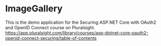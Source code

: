 # ImageGallery
This is the demo application for the Securing ASP.NET Core with OAuth2 and OpenID Connect course on Pluralsight.  
https://app.pluralsight.com/library/courses/asp-dotnet-core-oauth2-openid-connect-securing/table-of-contents
